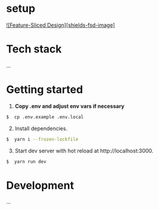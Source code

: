# setup

[![Feature-Sliced Design][shields-fsd-image]](https://feature-sliced.design/)

# Tech stack

...

# Getting started
1. **Copy .env and adjust env vars if necessary**

```bash
$  cp .env.example .env.local
```

2. Install dependencies.

```bash
$  yarn i --frozen-lockfile
```

3. Start dev server with hot reload at http://localhost:3000.

```bash
$  yarn run dev
```

# Development

...

